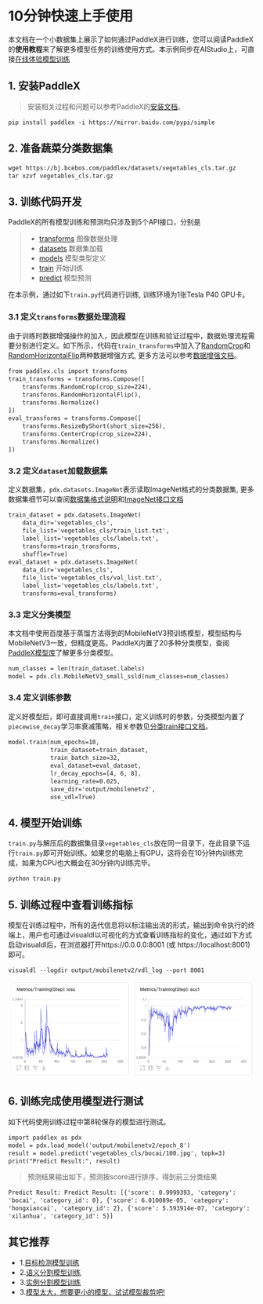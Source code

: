 # 10分钟快速上手使用

本文档在一个小数据集上展示了如何通过PaddleX进行训练，您可以阅读PaddleX的**使用教程**来了解更多模型任务的训练使用方式。本示例同步在AIStudio上，可直接[在线体验模型训练](https://aistudio.baidu.com/aistudio/projectdetail/439860)


## 1. 安装PaddleX
> 安装相关过程和问题可以参考PaddleX的[安装文档](./install.md)。
```
pip install paddlex -i https://mirror.baidu.com/pypi/simple
```

## 2. 准备蔬菜分类数据集
```
wget https://bj.bcebos.com/paddlex/datasets/vegetables_cls.tar.gz
tar xzvf vegetables_cls.tar.gz
```

## 3. 训练代码开发
PaddleX的所有模型训练和预测均只涉及到5个API接口，分别是
> - [transforms](apis/transforms/index.html) 图像数据处理
> - [datasets](apis/datasets/classification.md) 数据集加载
> - [models](apis/models/classification.md) 模型类型定义
> - [train](apis/models/classification.html#train) 开始训练
> - [predict](apis/models/classification.html#predict) 模型预测 
 
在本示例，通过如下`train.py`代码进行训练, 训练环境为1张Tesla P40 GPU卡。  

### 3.1 定义`transforms`数据处理流程
由于训练时数据增强操作的加入，因此模型在训练和验证过程中，数据处理流程需要分别进行定义。如下所示，代码在`train_transforms`中加入了[RandomCrop](apis/transforms/cls_transforms.html#RandomCrop)和[RandomHorizontalFlip](apis/transforms/cls_transforms.html#RandomHorizontalFlip)两种数据增强方式, 更多方法可以参考[数据增强文档](apis/transforms/augment.md)。
```
from paddlex.cls import transforms
train_transforms = transforms.Compose([
    transforms.RandomCrop(crop_size=224),
    transforms.RandomHorizontalFlip(),
    transforms.Normalize()
])
eval_transforms = transforms.Compose([
    transforms.ResizeByShort(short_size=256),
    transforms.CenterCrop(crop_size=224),
    transforms.Normalize()
])
```

### 3.2 定义`dataset`加载数据集
定义数据集，`pdx.datasets.ImageNet`表示读取ImageNet格式的分类数据集, 更多数据集细节可以查阅[数据集格式说明](datasets.md)和[ImageNet接口文档](apis/datasets/classification.md)
```
train_dataset = pdx.datasets.ImageNet(
    data_dir='vegetables_cls',
    file_list='vegetables_cls/train_list.txt',
    label_list='vegetables_cls/labels.txt',
    transforms=train_transforms,
    shuffle=True)
eval_dataset = pdx.datasets.ImageNet(
    data_dir='vegetables_cls',
    file_list='vegetables_cls/val_list.txt',
    label_list='vegetables_cls/labels.txt',
    transforms=eval_transforms)
```

### 3.3 定义分类模型
本文档中使用百度基于蒸馏方法得到的MobileNetV3预训练模型，模型结构与MobileNetV3一致，但精度更高。PaddleX内置了20多种分类模型，查阅[PaddleX模型库](appendix/model_zoo.md)了解更多分类模型。
```
num_classes = len(train_dataset.labels)
model = pdx.cls.MobileNetV3_small_ssld(num_classes=num_classes)
```

### 3.4 定义训练参数
定义好模型后，即可直接调用`train`接口，定义训练时的参数，分类模型内置了`piecewise_decay`学习率衰减策略，相关参数见[分类train接口文档](apis/models/classification.html#train)。
```
model.train(num_epochs=10,
            train_dataset=train_dataset,
            train_batch_size=32,
            eval_dataset=eval_dataset,
            lr_decay_epochs=[4, 6, 8],
            learning_rate=0.025,
            save_dir='output/mobilenetv2',
            use_vdl=True)
```

## 4. 模型开始训练
`train.py`与解压后的数据集目录`vegetables_cls`放在同一目录下，在此目录下运行`train.py`即可开始训练。如果您的电脑上有GPU，这将会在10分钟内训练完成，如果为CPU也大概会在30分钟内训练完毕。
```
python train.py
```

## 5. 训练过程中查看训练指标
模型在训练过程中，所有的迭代信息将以标注输出流的形式，输出到命令执行的终端上，用户也可通过visualdl以可视化的方式查看训练指标的变化，通过如下方式启动visualdl后，在浏览器打开https://0.0.0.0:8001 (或 https://localhost:8001)即可。
```
visualdl --logdir output/mobilenetv2/vdl_log --port 8001
```
![](./images/vdl1.jpg)

## 6. 训练完成使用模型进行测试
如下代码使用训练过程中第8轮保存的模型进行测试。
```
import paddlex as pdx
model = pdx.load_model('output/mobilenetv2/epoch_8')
result = model.predict('vegetables_cls/bocai/100.jpg', topk=3)
print("Predict Result:", result)
```
> 预测结果输出如下，预测按score进行排序，得到前三分类结果
```
Predict Result: Predict Result: [{'score': 0.9999393, 'category': 'bocai', 'category_id': 0}, {'score': 6.010089e-05, 'category': 'hongxiancai', 'category_id': 2}, {'score': 5.593914e-07, 'category': 'xilanhua', 'category_id': 5}]
```

## 其它推荐
- 1.[目标检测模型训练](tutorials/train/detection.md)
- 2.[语义分割模型训练](tutorials/train/segmentation.md)
- 3.[实例分割模型训练](tutorials/train/instance_segmentation.md)
- 3.[模型太大，想要更小的模型，试试模型裁剪吧!](tutorials/compress/classification.md)
